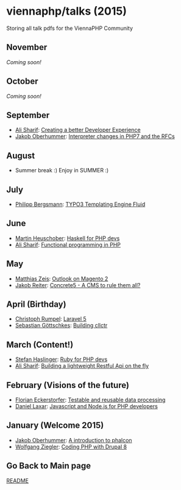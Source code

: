 viennaphp/talks (2015)
================

Storing all talk pdfs for the ViennaPHP Community 

November
-------
*Coming soon!*

October
-------
*Coming soon!*
<!-- * [ Patrik Karisch](): [Bartacus - Modernizing legacy CMS applications with Symfony]() --> 


September
---------

* [Ali Sharif](https://medium.com/@sharifsbeat): [Creating a better Developer Experience]()
* [Jakob Oberhummer](https://at.linkedin.com/pub/jakob-oberhummer/5b/b71/643): [Interpreter changes in PHP7 and the RFCs](../201509/00-php7-talk-slides.pdf)


August
------

* Summer break :) Enjoy in SUMMER :)
 
 
July
-----

* [Philipp Bergsmann](https://github.com/phbergsmann): [TYPO3 Templating Engine Fluid]()



June
-----

* [Martin Heuschober](https://github.com/epsilonhalbe): [Haskell for PHP devs](../201506/00-haskell-for-php-devs)
* [Ali Sharif](): [Functional programming in PHP](../201506)


May
----

* [Matthias Zeis](http://www.matthias-zeis.com/): [Outlook on Magento 2](../201505/01-outlook-on-magento-2.pdf)
* [Jakob Reiter](https://github.com/JakobReiter/): [Concrete5 - A CMS to rule them all?](../201505/03-concrete5-a-cms-to-rule-them-all.pdf)

      
      
April (Birthday)
------

* [Christoph Rumpel](): [Laravel 5](../201504/00-hello-laravel.pdf)
* [Sebastian Göttschkes](): [Building cllctr](../201504/01-building-cllctr.pdf)


March (Content!)
-----

* [Stefan Haslinger](): [Ruby for PHP devs](../201504/)
* [Ali Sharif](): [Building a lightweight Restful Api on the fly](../201504/)


February (Visions of the future)
--------

* [Florian Eckerstorfer](): [Testable and reusable data processing](../201502/01-testable-and-reusable-data-processing.pdf)
* [Daniel Laxar](): [Javascript and Node.js for PHP developers](../201502/02-JavaScript-for-PHP-developers-links.pdf)


January (Welcome 2015)
--------

* [Jakob Oberhummer](): [A introduction to phalcon](../201501/01_phalcon.txt)
* [Wolfgang Ziegler](): [Coding PHP with Drupal 8](../201501/00-coding-with-drupal8.pdf)
  
  
 
## Go Back to Main page 

[README](../README.md)  
